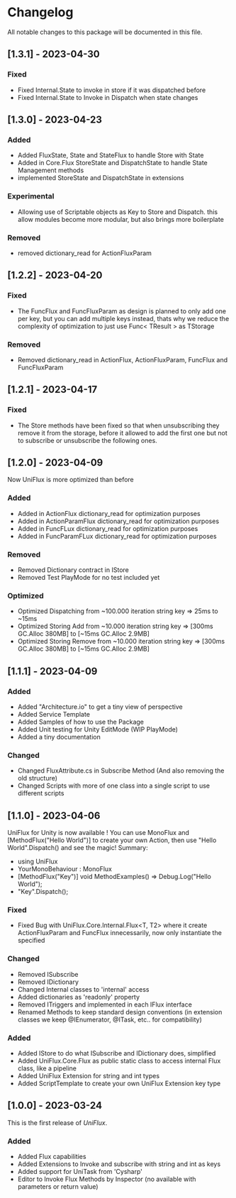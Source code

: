 # Changelog
All notable changes to this package will be documented in this file.

## [1.3.1] - 2023-04-30

### Fixed
- Fixed Internal.State to invoke in store if it was dispatched before
- Fixed Internal.State to Invoke in Dispatch when state changes

## [1.3.0] - 2023-04-23

### Added
- Added FluxState, State and StateFlux to handle Store with State
- Added in Core.Flux StoreState and DispatchState to handle State Management methods
- implemented StoreState and DispatchState in extensions

### Experimental
- Allowing use of Scriptable objects as Key to Store and Dispatch. this allow modules become more modular, but also brings more boilerplate

### Removed
- removed dictionary_read for ActionFluxParam

## [1.2.2] - 2023-04-20

### Fixed
- The FuncFlux and FuncFluxParam as design is planned to only add one per key, but you can add multiple keys instead, thats why we reduce the complexity of optimization to just use Func< TResult > as TStorage

### Removed
- Removed dictionary_read in ActionFlux, ActionFluxParam, FuncFlux and FuncFluxParam

## [1.2.1] - 2023-04-17

### Fixed
- The Store methods have been fixed so that when unsubscribing they remove it from the storage, before it allowed to add the first one but not to subscribe or unsubscribe the following ones.

## [1.2.0] - 2023-04-09

Now UniFlux is more optimized than before

### Added
- Added in ActionFlux dictionary_read for optimization purposes
- Added in ActionParamFlux dictionary_read for optimization purposes
- Added in FuncFLux dictionary_read for optimization purposes
- Added in FuncParamFLux dictionary_read for optimization purposes

### Removed
- Removed Dictionary contract in IStore
- Removed Test PlayMode for no test included yet

### Optimized
- Optimized Dispatching from ~100.000 iteration string key => 25ms to ~15ms
- Optimized Storing Add from ~10.000 iteration string key => [300ms GC.Alloc 380MB] to [~15ms GC.Alloc 2.9MB]
- Optimized Storing Remove from ~10.000 iteration string key => [300ms GC.Alloc 380MB] to [~15ms GC.Alloc 2.9MB]

## [1.1.1] - 2023-04-09

### Added
- Added "Architecture.io" to get a tiny view of perspective
- Added Service Template
- Added Samples of how to use the Package
- Added Unit testing for Unity EditMode (WIP PlayMode)
- Added a tiny documentation

### Changed
- Changed FluxAttribute.cs in Subscribe Method (And also removing the old structure)
- Changed Scripts with more of one class into a single script to use different scripts

## [1.1.0] - 2023-04-06

UniFlux for Unity is now available ! You can use MonoFlux and [MethodFlux("Hello World")] to create your own Action, then use "Hello World".Dispatch() and see the magic!
Summary:
- using UniFlux
- YourMonoBehaviour : MonoFlux
- [MethodFlux("Key")] void MethodExamples() => Debug.Log("Hello World");
- "Key".Dispatch();

### Fixed
- Fixed Bug with UniFlux.Core.Internal.Flux<T, T2> where it create ActionFluxParam and FuncFlux innecessarily, now only instantiate the specified

### Changed
- Removed ISubscribe
- Removed IDictionary
- Changed Internal classes to 'internal' access
- Added dictionaries as 'readonly' property
- Removed ITriggers and implemented in each IFlux interface
- Renamed Methods to keep standard design conventions (in extension classes we keep @IEnumerator, @ITask, etc.. for compatibility)

### Added
- Added IStore to do what ISubscribe and IDictionary does, simplified
- Added UniFlux.Core.Flux as public static class to access internal Flux class, like a pipeline
- Added UniFlux Extension for string and int types
- Added ScriptTemplate to create your own UniFlux Extension key type

## [1.0.0] - 2023-03-24
This is the first release of *UniFlux*.

### Added
- Added Flux capabilities
- Added Extensions to Invoke and subscribe with string and int as keys
- Added support for UniTask from 'Cysharp'
- Editor to Invoke Flux Methods by Inspector (no available with parameters or return value)